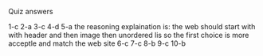 Quiz answers

1-c
2-a
3-c
4-d
5-a
the reasoning explaination is:
the web should start with with header
and then image then unordered lis
so the first choice is more acceptle and match the web site
6-c
7-c
8-b
9-c
10-b
